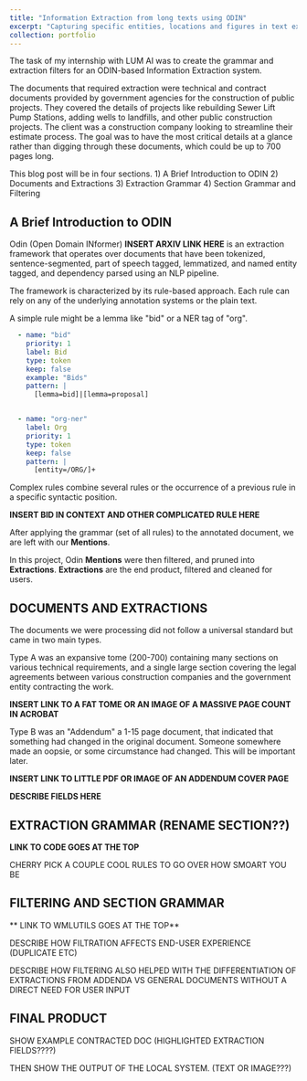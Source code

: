 ```yaml
---
title: "Information Extraction from long texts using ODIN"
excerpt: "Capturing specific entities, locations and figures in text extracted from PDFs using syntactic rules. <br/><img src='/images/internship-post-image.png'>"
collection: portfolio
---
```


The task of my internship with LUM AI was to create the grammar and extraction filters for an ODIN-based Information Extraction system. 

The documents that required extraction were technical and contract documents provided by government agencies for the construction of public projects. They covered the details of projects like rebuilding Sewer Lift Pump Stations, adding wells to landfills, and other public construction projects. The client was a construction company looking to streamline their estimate process. The goal was to have the most critical details at a glance rather than digging through these documents, which could be up to 700 pages long.

This blog post will be in four sections.
	1) A Brief Introduction to ODIN
	2) Documents and Extractions
	3) Extraction Grammar
	4) Section Grammar and Filtering

## A Brief Introduction to ODIN

Odin (Open Domain INformer) **INSERT ARXIV LINK HERE** is an extraction framework that operates over documents that have been tokenized, sentence-segmented, part of speech tagged, lemmatized, and named entity tagged, and dependency parsed using an NLP pipeline.  

The framework is characterized by its rule-based approach. Each rule can rely on any of the underlying annotation systems or the plain text. 

A simple rule might be a lemma like "bid" or a NER tag of "org".

```yaml
  - name: "bid"
    priority: 1
    label: Bid
    type: token
    keep: false
    example: "Bids"
    pattern: |
      [lemma=bid]|[lemma=proposal]


  - name: "org-ner"
    label: Org
    priority: 1
    type: token
    keep: false
    pattern: |
      [entity=/ORG/]+
```

Complex rules combine several rules or the occurrence of a previous rule in a specific syntactic position.

**INSERT BID IN CONTEXT AND OTHER COMPLICATED RULE HERE**

After applying the grammar (set of all rules) to the annotated document, we are left with our **Mentions**. 



In this project, Odin **Mentions** were then filtered, and pruned into **Extractions**. **Extractions** are the end product, filtered and cleaned for users.  

## DOCUMENTS AND EXTRACTIONS	 
The documents we were processing did not follow a universal standard but came in two main types. 

Type A was an expansive tome (200-700) containing many sections on various technical requirements, and a single large section covering the legal agreements between various construction companies and the government entity contracting the work. 

**INSERT LINK TO A FAT TOME OR AN IMAGE OF A MASSIVE PAGE COUNT IN ACROBAT**

Type B  was an "Addendum" a 1-15 page document, that indicated that something had changed in the original document. Someone somewhere made an oopsie, or some circumstance had changed. This will be important later.

**INSERT LINK TO LITTLE PDF OR IMAGE OF AN ADDENDUM COVER PAGE**

**DESCRIBE FIELDS HERE**

## EXTRACTION GRAMMAR (RENAME SECTION??)

**LINK TO CODE GOES AT THE TOP**

CHERRY PICK A COUPLE COOL RULES TO GO OVER HOW SMOART YOU BE

## FILTERING AND SECTION GRAMMAR

** LINK TO WMLUTILS GOES AT THE TOP**

DESCRIBE HOW FILTRATION AFFECTS END-USER EXPERIENCE (DUPLICATE ETC)

DESCRIBE HOW FILTERING ALSO HELPED WITH THE DIFFERENTIATION OF EXTRACTIONS FROM ADDENDA VS GENERAL DOCUMENTS WITHOUT A DIRECT NEED FOR USER INPUT

## FINAL PRODUCT

SHOW EXAMPLE CONTRACTED DOC (HIGHLIGHTED EXTRACTION FIELDS????)

THEN SHOW THE OUTPUT OF THE LOCAL SYSTEM. (TEXT OR IMAGE???)

<!-- This is an item in your portfolio that describes your internship. It can have images or nice text. If you name the file .md, it will be parsed as markdown. If you name the file .html, it will be parsed as HTML.

As you're describing the content of your internship, be sure to describe how you were able to apply the concepts and skills you acquired from HLT courses to your internship. You'll also want to describe the things that you learned from the internship itself that might help you in future work.

## Evaluation criteria
Remember that each of the two projects in your portfolio will be evaluated on these points:

* **Length**: A summary of the project goals, technology used, and outcomes, as appropriate for a general technical audience, between 1000 and 3000 words (not counting code)
* **Content**: student’s experience demonstrates the learning outcomes for the MSHLT program [^note]
* **Code**: Code is contained in the site, or a link to the code (such as in a GitHub repository) exists on the site.
* **Professionalism**: Free of grammatical, mechanical, and stylistic issues
* **Above and beyond**: How well does this component communicate the most relevant features?

[^note]: The learning outcomes of the MSHLT program are:
    
    1. Students will demonstrate programming skills for the workplace.
    2. Students will be able to use fundamental algorithms and concepts in Natural Language Processing.
    3. Students will show knowledge of tools and packages used in Natural Language Processing. -->
